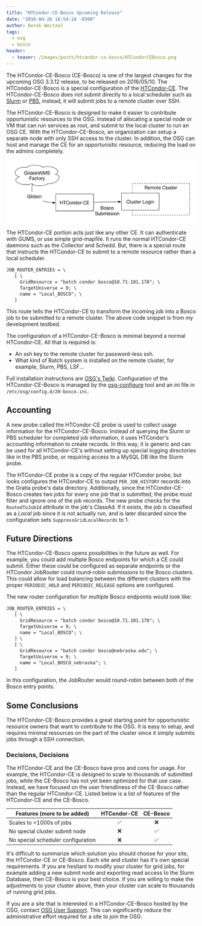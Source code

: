 ```yaml
---
title: "HTCondor-CE-Bosco Upcoming Release"
date: "2016-04-26 16:54:18 -0500"
author: Derek Weitzel
tags:
  - osg
  - bosco
header:
  - teaser: /images/posts/htcondor-ce-bosco/HTCondorCEBosco.png
---
```


The HTCondor-CE-Bosco (CE-Bosco) is one of the largest changes for the upcoming OSG 3.3.12 release, to be released on 2016/05/10.  The HTCondor-CE-Bosco is a special configuration of the [HTCondor-CE](https://twiki.grid.iu.edu/bin/view/Documentation/Release3/InstallHTCondorCE).  The HTCondor-CE-Bosco does not submit directly to a local scheduler such as [Slurm](http://slurm.schedmd.com/) or [PBS](http://www.adaptivecomputing.com/products/open-source/torque/), instead, it will submit jobs to a remote cluster over SSH.

The HTCondor-CE-Bosco is designed to make it easier to contribute opportunistic resources to the OSG.  Instead of allocating a special node or VM that can run services as root, and submit to the local cluster to run an OSG CE.  With the HTCondor-CE-Bosco, an organization can setup a separate node with only SSH access to the cluster.  In addition, the OSG can host and manage the CE for an opportunistic resource, reducing the load on the admins completely.

![HTCondor-CE-Bosco](/images/posts/htcondor-ce-bosco/HTCondorCEBosco.png)

The HTCondor-CE portion acts just like any other CE.  It can authenticate with GUMS, or use simple grid-mapfile.  It runs the normal HTCondor-CE daemons such as the Collector and Schedd.  But, there is a special route that instructs the HTCondor-CE to submit to a remote resource rather than a local scheduler.

```
JOB_ROUTER_ENTRIES = \
   [ \
     GridResource = "batch condor bosco@10.71.101.178"; \
     TargetUniverse = 9; \
     name = "Local_BOSCO"; \
   ]
```

This route tells the HTCondor-CE to transform the incoming job into a Bosco job to be submitted to a remote cluster.  The above code snippet is from my development testbed.

The configuration of a HTCondor-CE-Bosco is minimal beyond a normal HTCondor-CE.  All that is required is:

  * An ssh key to the remote cluster for password-less ssh.
  * What kind of Batch system is installed on the remote cluster, for example, Slurm, PBS, LSF...

Full installation instructions are [OSG's Twiki](https://twiki.grid.iu.edu/bin/view/Documentation/Release3/InstallHTCondorBoscoDraft).  Configuration of the HTCondor-CE-Bosco is managed by the [osg-configure](https://github.com/opensciencegrid/osg-configure) tool and an ini file in `/etc/osg/config.d/20-bosco.ini`.

## Accounting

A new probe called the HTCondor-CE probe is used to collect usage information for the HTCondor-CE-Bosco.  Instead of querying the Slurm or PBS scheduler for completed job information, it uses HTCondor's accounting information to create records.  In this way, it is generic and can be used for all HTCondor-CE's without setting up special logging directories like in the PBS probe, or requiring access to a MySQL DB like the Slurm probe.

The HTCondor-CE probe is a copy of the regular HTCondor probe, but looks configures the HTCondor-CE to output `PER_JOB_HISTORY` records into the Gratia probe's data directory.  Additionally, since the HTCondor-CE-Bosco creates two jobs for every one job that is submitted, the probe must filter and ignore one of the job records.  The new probe checks for the `RoutedToJobId` attribute in the job's ClassAd.  If it exists, the job is classified as a _Local_ job since it is not actually run, and is later discarded since the configuration sets `SuppressGridLocalRecords` to 1. 

## Future Directions

The HTCondor-CE-Bosco opens possibilities in the future as well.  For example, you could add multiple Bosco endpoints for which a CE could submit.  Either these could be configured as separate endpoints or the HTCondor JobRouter could round-robin submissions to the Bosco clusters.  This could allow for load balancing between the different clusters with the proper `PERIODIC_HOLD` and `PERIODIC_RELEASE` options are configured.

The new router configuration for multiple Bosco endpoints would look like:

```
JOB_ROUTER_ENTRIES = \
   [ \
     GridResource = "batch condor bosco@10.71.101.178"; \
     TargetUniverse = 9; \
     name = "Local_BOSCO"; \
   ] \
   [ \
     GridResource = "batch condor bosco@nebraska.edu"; \
     TargetUniverse = 9; \
     name = "Local_BOSCO_nebraska"; \
   ] 
```

In this configuration, the JobRouter would round-robin between both of the Bosco entry points.

## Some Conclusions

The HTCondor-CE-Bosco provides a great starting point for opportunistic resource owners that want to contribute to the OSG.  It is easy to setup, and requires minimal resources on the part of the cluster since it simply submits jobs through a SSH connection.

### Decisions, Decisions

The HTCondor-CE and the CE-Bosco have pros and cons for usage.  For example, the HTCondor-CE is designed to scale to thousands of submitted jobs, while the CE-Bosco has not yet been optimized for that use case.  Instead, we have focused on the user friendliness of the CE-Bosco rather than the regular HTCondor-CE.  Listed below is a list of features of the HTCondor-CE and the CE-Bosco.

<!-- 
&#x2705; - Green Check Mark
&#x274C; - Red X
-->

| Features (more to be added)        | HTCondor-CE | CE-Bosco |
|------------------------------------|:-----------:|:--------:|
| Scales to >1000s of jobs           | &#x2705;    | &#x274C; |
| No special cluster submit node     | &#x274C;    | &#x2705; |
| No special scheduler configuration | &#x274C;    | &#x2705; |

It's difficult to summarize which solution you should choose for your site, the HTCondor-CE or CE-Bosco.  Each site and cluster has it's own special requirements.  If you are hesitant to modify your cluster for grid jobs, for example adding a new submit node and exporting read access to the Slurm Database, then CE-Bosco is your best choice.  If you are willing to make the adjustments to your cluster above, then your cluster can scale to thousands of running grid jobs.

If you are a site that is interested in a HTCondor-CE-Bosco hosted by the OSG, contact [OSG User Support](mailto:user-support@opensciencegrid.org).  This can significantly reduce the administrative effort required for a site to join the OSG.


